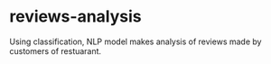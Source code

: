 # reviews-analysis
Using classification, NLP model makes analysis of reviews made by customers of restuarant.
